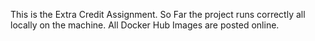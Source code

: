 This is the Extra Credit Assignment. So Far the project runs correctly all locally on the machine. All Docker Hub Images are posted online.
